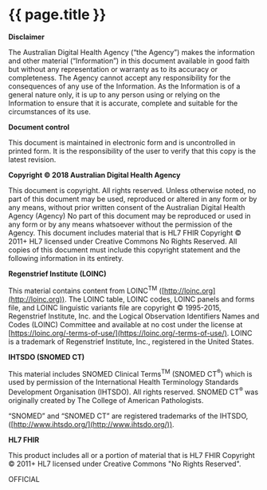 # {{ page.title }}
<!--{% include publish-box.html %}-->

**Disclaimer**

The Australian Digital Health Agency (“the Agency”) makes the information and other material (“Information”) in this document available in good faith but without any representation or warranty as to its accuracy or
completeness. The Agency cannot accept any responsibility for the consequences of any use of the Information.
As the Information is of a general nature only, it is up to any person using or relying on the Information
to ensure that it is accurate, complete and suitable for the circumstances of its use.


**Document control**

This document is maintained in electronic form and is uncontrolled in printed form. It is the responsibility
of the user to verify that this copy is the latest revision.


**Copyright © 2018 Australian Digital Health Agency**

This document is copyright. All rights reserved. Unless otherwise noted, no part of this document may be used, reproduced or altered in any form or by any means, without prior written consent of the Australian Digital Health Agency (Agency)  No part of this document may be reproduced or used in any form or by any means whatsoever without the permission of the Agency.  This document includes material that is HL7 FHIR Copyright © 2011+ HL7 licensed under Creative Commons No Rights Reserved. All copies of this document must include this copyright statement and the following information in its entirety.


**Regenstrief Institute (LOINC)**

This material contains content from LOINC<sup>TM</sup> ([http://loinc.org](http://loinc.org)). The LOINC table, LOINC codes, LOINC panels and forms file, and LOINC linguistic variants file are copyright © 1995-2015, Regenstrief Institute, Inc. and the Logical Observation Identifiers Names and Codes (LOINC) Committee and available at no cost under the license at [https://loinc.org/-terms-of-use/](https://loinc.org/-terms-of-use/). LOINC is a trademark of Regenstrief Institute, Inc., registered in the United States.


**IHTSDO (SNOMED CT)**

This material includes SNOMED Clinical Terms<sup>TM</sup> (SNOMED CT<sup>&reg;</sup>) which is used by permission of the International Health Terminology Standards Development Organisation (IHTSDO). All rights reserved. SNOMED CT<sup>&reg;</sup> was originally created by The College of American Pathologists.

“SNOMED” and “SNOMED CT” are registered trademarks of the IHTSDO, ([http://www.ihtsdo.org/](http://www.ihtsdo.org/)).


**HL7 FHIR**

This product includes all or a portion of material that is HL7 FHIR Copyright © 2011+ HL7 licensed under Creative Commons "No Rights Reserved".

OFFICIAL



